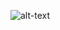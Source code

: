 ![alt-text](https://media.discordapp.net/attachments/681218625541111839/1182093577069793411/Screenshot_20231206_235337_Instagram.jpg?ex=658cabef&is=657a36ef&hm=267e7893bed36aaa1a11b0c9ce2e0901223edd8245bca39fd8ccff29a1c847a7&=&format=webp&width=648&height=600)
